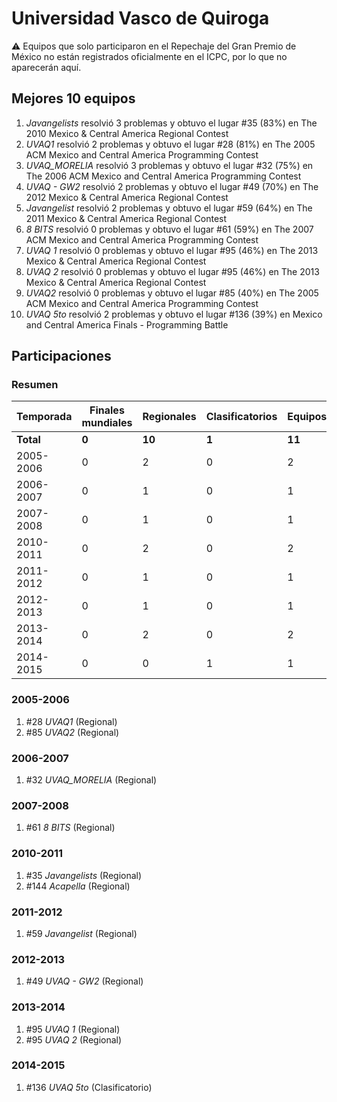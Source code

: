 # Universidad Vasco de Quiroga

:warning: Equipos que solo participaron en el Repechaje del Gran Premio de México no están registrados oficialmente en el ICPC, por lo que no aparecerán aquí.

## Mejores 10 equipos

1. _Javangelists_ resolvió 3 problemas y obtuvo el lugar #35 (83%) en The 2010 Mexico & Central America Regional Contest
1. _UVAQ1_ resolvió 2 problemas y obtuvo el lugar #28 (81%) en The 2005 ACM Mexico and Central America Programming Contest
1. _UVAQ_MORELIA_ resolvió 3 problemas y obtuvo el lugar #32 (75%) en The 2006 ACM Mexico and Central America Programming Contest
1. _UVAQ - GW2_ resolvió 2 problemas y obtuvo el lugar #49 (70%) en The 2012 Mexico & Central America Regional Contest
1. _Javangelist_ resolvió 2 problemas y obtuvo el lugar #59 (64%) en The 2011 Mexico & Central America Regional Contest
1. _8 BITS_ resolvió 0 problemas y obtuvo el lugar #61 (59%) en The 2007 ACM Mexico and Central America Programming Contest
1. _UVAQ 1_ resolvió 0 problemas y obtuvo el lugar #95 (46%) en The 2013 Mexico & Central America Regional Contest
1. _UVAQ 2_ resolvió 0 problemas y obtuvo el lugar #95 (46%) en The 2013 Mexico & Central America Regional Contest
1. _UVAQ2_ resolvió 0 problemas y obtuvo el lugar #85 (40%) en The 2005 ACM Mexico and Central America Programming Contest
1. _UVAQ 5to_ resolvió 2 problemas y obtuvo el lugar #136 (39%) en Mexico and Central America Finals - Programming Battle

## Participaciones

### Resumen

| Temporada | Finales mundiales | Regionales | Clasificatorios | Equipos |
| --- | --- | --- | --- | --- |
| **Total** | **0** | **10** | **1** | **11** |
| 2005-2006 | 0 | 2 | 0 | 2 |
| 2006-2007 | 0 | 1 | 0 | 1 |
| 2007-2008 | 0 | 1 | 0 | 1 |
| 2010-2011 | 0 | 2 | 0 | 2 |
| 2011-2012 | 0 | 1 | 0 | 1 |
| 2012-2013 | 0 | 1 | 0 | 1 |
| 2013-2014 | 0 | 2 | 0 | 2 |
| 2014-2015 | 0 | 0 | 1 | 1 |

### 2005-2006

1. #28 _UVAQ1_ (Regional)
1. #85 _UVAQ2_ (Regional)

### 2006-2007

1. #32 _UVAQ_MORELIA_ (Regional)

### 2007-2008

1. #61 _8 BITS_ (Regional)

### 2010-2011

1. #35 _Javangelists_ (Regional)
1. #144 _Acapella_ (Regional)

### 2011-2012

1. #59 _Javangelist_ (Regional)

### 2012-2013

1. #49 _UVAQ - GW2_ (Regional)

### 2013-2014

1. #95 _UVAQ 1_ (Regional)
1. #95 _UVAQ 2_ (Regional)

### 2014-2015

1. #136 _UVAQ 5to_ (Clasificatorio)



